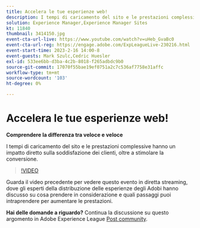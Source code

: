 ```yaml
---
title: Accelera le tue esperienze web!
description: I tempi di caricamento del sito e le prestazioni complessive hanno un impatto diretto sulla soddisfazione dei clienti, oltre a stimolare la conversione.
solution: Experience Manager,Experience Manager Sites
kt: 11840
thumbnail: 3414150.jpg
event-cta-url-live: https://www.youtube.com/watch?v=uHeb_GvaBc0
event-cta-url-reg: https://engage.adobe.com/ExpLeagueLive-230216.html
event-start-time: 2023-2-16 14:00-8
event-guests: Mark Szulc,Cedric Huesler
exl-id: 533ee6bb-d3ba-4c2b-8018-f265adbdc9b0
source-git-commit: 17070f55bae19ef0751a2c7c536af7758e31affc
workflow-type: tm+mt
source-wordcount: '103'
ht-degree: 0%

---
```


# Accelera le tue esperienze web!

**Comprendere la differenza tra veloce e veloce**

I tempi di caricamento del sito e le prestazioni complessive hanno un impatto diretto sulla soddisfazione dei clienti, oltre a stimolare la conversione.

>[!VIDEO](https://video.tv.adobe.com/v/3414150/?quality=12&learn=on)

Guarda il video precedente per vedere questo evento in diretta streaming, dove gli esperti della distribuzione delle esperienze degli Adobi hanno discusso su cosa prendere in considerazione e quali passaggi puoi intraprendere per aumentare le prestazioni.

**Hai delle domande a riguardo?** Continua la discussione su questo argomento in Adobe Experience League [Post community](https://experienceleaguecommunities.adobe.com/t5/adobe-experience-manager/experience-league-live-post-session-discussion-speeding-up-your/m-p/575513#M36836).
